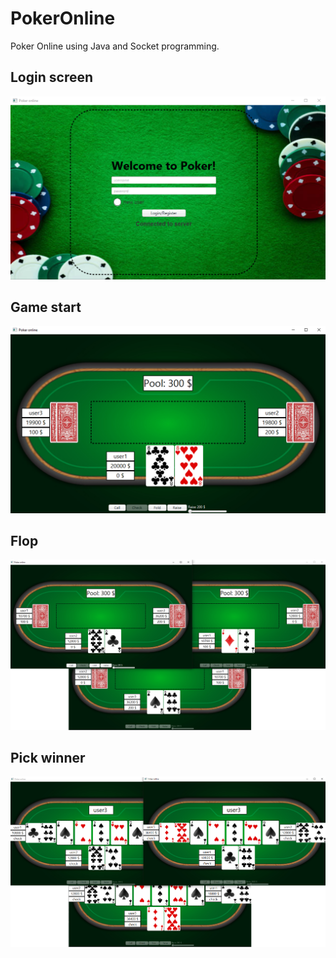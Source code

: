 # PokerOnline
Poker Online using Java and Socket programming.

## Login screen

![1](PokerOnlineScreenshots/s1.png)

## Game start

![2](PokerOnlineScreenshots/s2.png)

## Flop

![3](PokerOnlineScreenshots/s3.png)

## Pick winner

![4](PokerOnlineScreenshots/s4.png)
